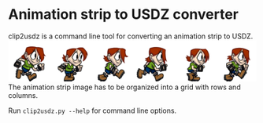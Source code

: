 # Animation strip to USDZ converter

clip2usdz is a command line tool for converting an animation strip to USDZ.  
[![](pngegg.png)](https://www.codeandweb.com/texturepacker/tutorials/how-to-create-a-sprite-sheet)  
The animation strip image has to be organized into a grid with rows and columns.  

Run `clip2usdz.py --help` for command line options.  
